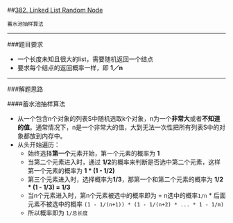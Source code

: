 ##[382. Linked List Random Node](https://leetcode.com/problems/linked-list-random-node/description/)

`蓄水池抽样算法`

---
###题目要求
- 一个长度未知且很大的list，需要随机返回一个结点
- 要求每个结点的返回概率一样，即 **1／n**

---
###解题思路

####蓄水池抽样算法
- 从一个包含n个对象的列表S中随机选取k个对象，n为一个**非常大**或者**不知道的值**。通常情况下，n是一个非常大的值，大到无法一次性把所有列表S中的对象都放到内存中。
- 从头开始遍历：
	-  始终选择**第一个**元素开始，第一个元素的概率为 **1**
	-  当第二个元素进入时，通过 **1/2**的概率来判断是否选中第二个元素，这样第一个元素的概率为 **1 * (1 - 1/2)**
	-  第三个元素进入时，选择概率为**1/3**，那第一个和第二个元素的概率为 **1/2 * (1 - 1/3) = 1/3**
	-  当n个元素进入时，第n个元素被选中的概率即为 = n选中的概率`1/n` * 后面元素不被选中的概率 `(1 - 1/(n+1)) * (1 - 1/(n+2) * ... * 1 - 1/m)`
	-  所以概率即为 `1/总长度`
